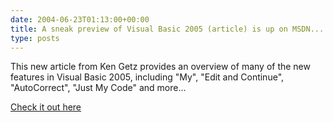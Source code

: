 ```yaml
---
date: 2004-06-23T01:13:00+00:00
title: A sneak preview of Visual Basic 2005 (article) is up on MSDN...
type: posts
---
```

This new article from Ken Getz provides an overview of many of the new features in Visual Basic 2005, including "My", "Edit and Continue", "AutoCorrect", "Just My Code" and more...

[Check it out here](https://msdn.microsoft.com/vbasic/default.aspx?pull=/library/en-us/dnvs05/html/vbnet2005_preview.asp)
